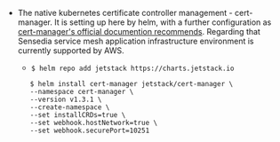 * The native kubernetes certificate controller management - cert-manager. It is setting up here by helm, with a further configuration as [cert-manager's official documention recommends](https://cert-manager.io/docs/installation/compatibility/#aws-eks). Regarding that Sensedia service mesh application infrastructure environment is currently supported by AWS.
   * `$ helm repo add jetstack https://charts.jetstack.io`
   
   
    ```
       $ helm install cert-manager jetstack/cert-manager \
       --namespace cert-manager \
       --version v1.3.1 \
       --create-namespace \
       --set installCRDs=true \
       --set webhook.hostNetwork=true \
       --set webhook.securePort=10251
   
   ```
